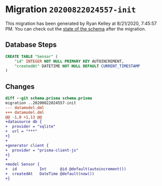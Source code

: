 # Migration `20200822024557-init`

This migration has been generated by Ryan Kelley at 8/21/2020, 7:45:57 PM.
You can check out the [state of the schema](./schema.prisma) after the migration.

## Database Steps

```sql
CREATE TABLE "Sensor" (
    "id" INTEGER NOT NULL PRIMARY KEY AUTOINCREMENT,
    "createdAt" DATETIME NOT NULL DEFAULT CURRENT_TIMESTAMP
)
```

## Changes

```diff
diff --git schema.prisma schema.prisma
migration ..20200822024557-init
--- datamodel.dml
+++ datamodel.dml
@@ -1,0 +1,13 @@
+datasource db {
+  provider = "sqlite" 
+  url = "***"
+}
+
+generator client {
+  provider = "prisma-client-js"
+}
+
+model Sensor {
+  id          Int      @id @default(autoincrement())
+  createdAt   DateTime @default(now())
+}
```


